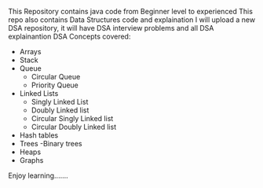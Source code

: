 This Repository contains java code from Beginner level to experienced 
This repo also contains Data Structures code and explaination
I will upload a new DSA repository, it will have DSA interview problems and all DSA explainantion
DSA Concepts covered:
* Arrays
* Stack
* Queue
   - Circular Queue
   - Priority Queue
* Linked Lists
  - Singly Linked List
  - Doubly Linked list
  - Circular Singly Linked list
  - Circular Doubly Linked list
* Hash tables
* Trees
  -Binary trees
* Heaps
* Graphs

Enjoy learning.......

